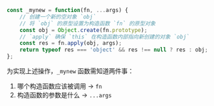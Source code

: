 ```JavaScript
const _mynew = function(fn, ...args) {
	// 创建一个新的空对象 `obj`
	// 将 `obj` 的原型设置为构造函数 `fn` 的原型对象
    const obj = Object.create(fn.prototype);
	// `apply` 确保 `this` 在构造函数内部指向新创建的对象 `obj`
    const res = fn.apply(obj, args);
    return typeof res === 'object' && res !== null ? res : obj;
};
```

为实现上述操作，`_mynew` 函数需知道两件事：

1. 哪个构造函数应该被调用 -> `fn`
2. 构造函数的参数是什么 -> `...args`
